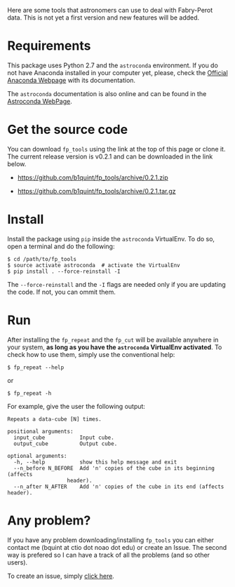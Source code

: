 
  Here are some tools that astronomers can use to deal with Fabry-Perot data.
  This is not yet a first version and new features will be added.

# Requirements

  This package uses Python 2.7 and the `astroconda` environment. If you do not
  have Anaconda installed in your computer yet, please, check the
  [Official Anaconda Webpage](https://www.continuum.io/downloads)
  with its documentation.

  The `astroconda` documentation is also online and can be found in the
  [Astroconda WebPage](https://astroconda.readthedocs.io/en/latest/).

# Get the source code

  You can download `fp_tools` using the link at the top of this page or clone
  it. The current release version is v0.2.1 and can be downloaded in the link
  below.

  * https://github.com/b1quint/fp_tools/archive/0.2.1.zip

  * https://github.com/b1quint/fp_tools/archive/0.2.1.tar.gz

# Install

  Install the package using `pip` inside the `astroconda` VirtualEnv. To do so,
  open a terminal and do the following:
  
    $ cd /path/to/fp_tools  
    $ source activate astroconda  # activate the VirtualEnv
    $ pip install . --force-reinstall -I
    
  The `--force-reinstall` and the `-I` flags are needed only if you 
  are updating the code. If not, you can ommit them.

# Run 

  After installing the `fp_repeat` and the `fp_cut` will be available
  anywhere in your system, **as long as you have the `astroconda` VirtualEnv
  activated**. To check how to use them, simply use the conventional help:
  
    $ fp_repeat --help
    
  or
  
    $ fp_repeat -h
    
  For example, give the user the following output:
  
    Repeats a data-cube [N] times.

    positional arguments:
      input_cube           Input cube.
      output_cube          Output cube.

    optional arguments:
      -h, --help           show this help message and exit
      --n_before N_BEFORE  Add 'n' copies of the cube in its beginning (affects
                       header).
      --n_after N_AFTER    Add 'n' copies of the cube in its end (affects header).
  
# Any problem?

  If you have any problem downloading/installing `fp_tools` you can 
  either contact me (bquint at ctio dot noao dot edu) or create an Issue. 
  The second way is prefered so I can have a track of all the problems (and
  so other users).
  
  To create an issue, simply [click here](https://github.com/b1quint/fp_tools/issues/new).
